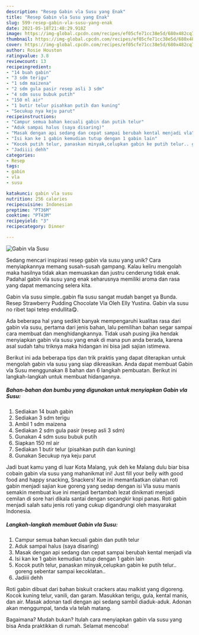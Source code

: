 ```yaml
---
description: "Resep Gabin vla Susu yang Enak"
title: "Resep Gabin vla Susu yang Enak"
slug: 599-resep-gabin-vla-susu-yang-enak
date: 2021-05-18T21:48:29.918Z
image: https://img-global.cpcdn.com/recipes/ef05cfe71cc38e5d/680x482cq70/gabin-vla-susu-foto-resep-utama.jpg
thumbnail: https://img-global.cpcdn.com/recipes/ef05cfe71cc38e5d/680x482cq70/gabin-vla-susu-foto-resep-utama.jpg
cover: https://img-global.cpcdn.com/recipes/ef05cfe71cc38e5d/680x482cq70/gabin-vla-susu-foto-resep-utama.jpg
author: Rosie Houston
ratingvalue: 3.8
reviewcount: 13
recipeingredient:
- "14 buah gabin"
- "3 sdm terigu"
- "1 sdm maizena"
- "2 sdm gula pasir resep asli 3 sdm"
- "4 sdm susu bubuk putih"
- "150 ml air"
- "1 butir telur pisahkan putih dan kuning"
- "Secukup nya keju parut"
recipeinstructions:
- "Campur semua bahan kecuali gabin dan putih telur"
- "Aduk sampai halus (saya disaring)"
- "Masak dengan api sedang dan cepat sampai berubah kental menjadi vla"
- "Isi kan ke 1 gabin kemudian tutup dengan 1 gabin lain"
- "Kocok putih telur, panaskan minyak,celupkan gabin ke putih telur.. goreng sebentar sampai kecoklatan.."
- "Jadiiii dehh"
categories:
- Resep
tags:
- gabin
- vla
- susu

katakunci: gabin vla susu 
nutrition: 256 calories
recipecuisine: Indonesian
preptime: "PT36M"
cooktime: "PT43M"
recipeyield: "3"
recipecategory: Dinner

---
```



![Gabin vla Susu](https://img-global.cpcdn.com/recipes/ef05cfe71cc38e5d/680x482cq70/gabin-vla-susu-foto-resep-utama.jpg)

Sedang mencari inspirasi resep gabin vla susu yang unik? Cara menyiapkannya memang susah-susah gampang. Kalau keliru mengolah maka hasilnya tidak akan memuaskan dan justru cenderung tidak enak. Padahal gabin vla susu yang enak seharusnya memiliki aroma dan rasa yang dapat memancing selera kita.

Gabin vla susu simple..gabin fla susu sangat mudah banget ya Bunda. Resep Strawberry Pudding Chocolate Vla Oleh Elly Yustina. Gabin vla susu no ribet tapi tetep endullita😋.

Ada beberapa hal yang sedikit banyak mempengaruhi kualitas rasa dari gabin vla susu, pertama dari jenis bahan, lalu pemilihan bahan segar sampai cara membuat dan menghidangkannya. Tidak usah pusing jika hendak menyiapkan gabin vla susu yang enak di mana pun anda berada, karena asal sudah tahu triknya maka hidangan ini bisa jadi sajian istimewa.


Berikut ini ada beberapa tips dan trik praktis yang dapat diterapkan untuk mengolah gabin vla susu yang siap dikreasikan. Anda dapat membuat Gabin vla Susu menggunakan 8 bahan dan 6 langkah pembuatan. Berikut ini langkah-langkah untuk membuat hidangannya.

<!--inarticleads1-->

##### Bahan-bahan dan bumbu yang digunakan untuk menyiapkan Gabin vla Susu:

1. Sediakan 14 buah gabin
1. Sediakan 3 sdm terigu
1. Ambil 1 sdm maizena
1. Sediakan 2 sdm gula pasir (resep asli 3 sdm)
1. Gunakan 4 sdm susu bubuk putih
1. Siapkan 150 ml air
1. Sediakan 1 butir telur (pisahkan putih dan kuning)
1. Gunakan Secukup nya keju parut


Jadi buat kamu yang di luar Kota Malang, yuk deh ke Malang dulu biar bisa cobain gabin vla susu yang mahanikmat ini! Just fill your belly with good food and happy snacking, Snackers! Kue ini memanfaatkan olahan roti gabin menjadi sajian kue goreng yang sedap dengan isi Vla susu manis semakin membuat kue ini menjadi bertambah lezat dinikmati menjadi cemilan di sore hari dikala santai dengan secangkir kopi panas. Roti gabin menjadi salah satu jenis roti yang cukup digandrungi oleh masyarakat Indonesia. 

<!--inarticleads2-->

##### Langkah-langkah membuat Gabin vla Susu:

1. Campur semua bahan kecuali gabin dan putih telur
1. Aduk sampai halus (saya disaring)
1. Masak dengan api sedang dan cepat sampai berubah kental menjadi vla
1. Isi kan ke 1 gabin kemudian tutup dengan 1 gabin lain
1. Kocok putih telur, panaskan minyak,celupkan gabin ke putih telur.. goreng sebentar sampai kecoklatan..
1. Jadiiii dehh


Roti gabin dibuat dari bahan biskuit crackers atau malkist yang digoreng. Kocok kuning telur, vanili, dan garam. Masukkan terigu, gula, kental manis, dan air. Masak adonan tadi dengan api sedang sambil diaduk-aduk. Adonan akan menggumpal, tanda vla telah matang. 

Bagaimana? Mudah bukan? Itulah cara menyiapkan gabin vla susu yang bisa Anda praktikkan di rumah. Selamat mencoba!
